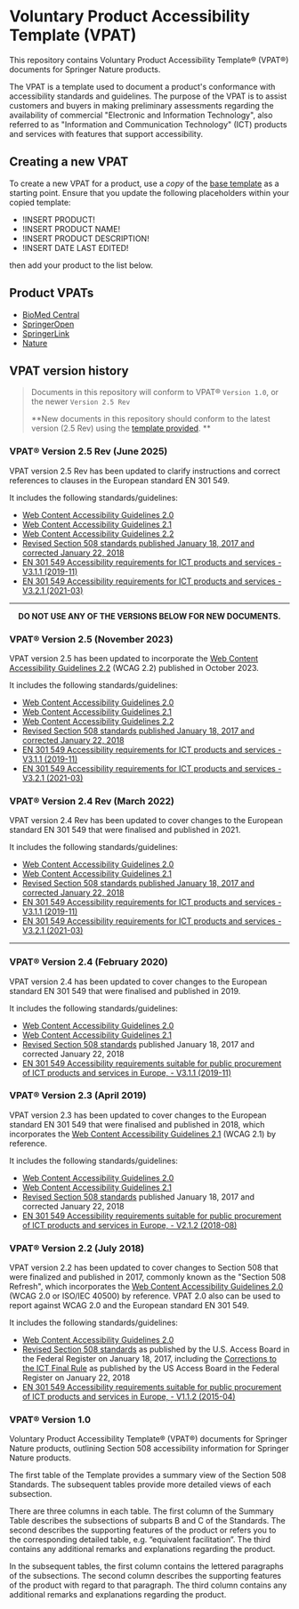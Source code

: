 # Voluntary Product Accessibility Template (VPAT)

This repository contains Voluntary Product Accessibility Template&reg; (VPAT&reg;) documents for Springer Nature products.

The VPAT is a template used to document a product's conformance with accessibility standards and guidelines. The purpose of the VPAT is to assist customers and buyers in making preliminary assessments regarding the availability of commercial "Electronic and Information Technology", also referred to as "Information and Communication Technology" (ICT) products and services with features that support accessibility.

## Creating a new VPAT

To create a new VPAT for a product, use a *copy* of the [base template](./base-template.md) as a starting point. Ensure that you update the following placeholders within your copied template:

- !INSERT PRODUCT!
- !INSERT PRODUCT NAME!  
- !INSERT PRODUCT DESCRIPTION!  
- !INSERT DATE LAST EDITED!  

then add your product to the list below.

## Product VPATs

- [BioMed Central](./biomedcentral.md)
- [SpringerOpen](./springeropen.md)
- [SpringerLink](./springerlink.md)
- [Nature](./nature.md)

## VPAT version history

> Documents in this repository will conform to VPAT&reg; `Version 1.0`, or the newer `Version 2.5 Rev`
>
>**New documents in this repository should conform to the latest version (2.5 Rev) using the [template provided](https://github.com/springernature/vpat/blob/master/base-template.md). **

### VPAT&reg; Version 2.5 Rev (June 2025)

VPAT version 2.5 Rev has been updated to clarify instructions and correct references to clauses in the European standard EN 301 549.

It includes the following standards/guidelines:

* [Web Content Accessibility Guidelines 2.0](https://www.w3.org/TR/2008/REC-WCAG20-20081211/)
* [Web Content Accessibility Guidelines 2.1](https://www.w3.org/TR/WCAG21/)
* [Web Content Accessibility Guidelines 2.2](https://www.w3.org/TR/WCAG22/)
* [Revised Section 508 standards published January 18, 2017 and corrected January 22, 2018](https://www.access-board.gov/ict/)
* [EN 301 549 Accessibility requirements for ICT products and services - V3.1.1 (2019-11)](https://www.etsi.org/deliver/etsi_en/301500_301599/301549/03.01.01_60/en_301549v030101p.pdf)
* [EN 301 549 Accessibility requirements for ICT products and services - V3.2.1 (2021-03)](https://www.etsi.org/deliver/etsi_en/301500_301599/301549/03.02.01_60/en_301549v030201p.pdf)

***

<p align="center"><strong>DO NOT USE ANY OF THE VERSIONS BELOW FOR NEW DOCUMENTS.</strong></p>

### VPAT&reg; Version 2.5 (November 2023)

VPAT version 2.5 has been updated to incorporate the [Web Content Accessibility Guidelines 2.2](https://www.w3.org/TR/WCAG22/) (WCAG 2.2) published in October 2023.

It includes the following standards/guidelines:

* [Web Content Accessibility Guidelines 2.0](https://www.w3.org/TR/2008/REC-WCAG20-20081211/)
* [Web Content Accessibility Guidelines 2.1](https://www.w3.org/TR/WCAG21/)
* [Web Content Accessibility Guidelines 2.2](https://www.w3.org/TR/WCAG22/)
* [Revised Section 508 standards published January 18, 2017 and corrected January 22, 2018](https://www.access-board.gov/ict/)
* [EN 301 549 Accessibility requirements for ICT products and services - V3.1.1 (2019-11)](https://www.etsi.org/deliver/etsi_en/301500_301599/301549/03.01.01_60/en_301549v030101p.pdf)
* [EN 301 549 Accessibility requirements for ICT products and services - V3.2.1 (2021-03)](https://www.etsi.org/deliver/etsi_en/301500_301599/301549/03.02.01_60/en_301549v030201p.pdf)

### VPAT&reg; Version 2.4 Rev (March 2022)

VPAT version 2.4 Rev has been updated to cover changes to the European standard EN 301 549 that were finalised and published in 2021.

It includes the following standards/guidelines:

* [Web Content Accessibility Guidelines 2.0](https://www.w3.org/TR/2008/REC-WCAG20-20081211/)
* [Web Content Accessibility Guidelines 2.1](https://www.w3.org/TR/WCAG21/)
* [Revised Section 508 standards published January 18, 2017 and corrected January 22, 2018](https://www.access-board.gov/ict/)
* [EN 301 549 Accessibility requirements for ICT products and services - V3.1.1 (2019-11)](https://www.etsi.org/deliver/etsi_en/301500_301599/301549/03.01.01_60/en_301549v030101p.pdf)
* [EN 301 549 Accessibility requirements for ICT products and services - V3.2.1 (2021-03)](https://www.etsi.org/deliver/etsi_en/301500_301599/301549/03.02.01_60/en_301549v030201p.pdf)

***

### VPAT&reg; Version 2.4 (February 2020)

VPAT version 2.4 has been updated to cover changes to the European standard EN 301 549 that were finalised and published in 2019.

It includes the following standards/guidelines:

* [Web Content Accessibility Guidelines 2.0](http://www.w3.org/TR/2008/REC-WCAG20-20081211/)
* [Web Content Accessibility Guidelines 2.1](https://www.w3.org/TR/WCAG21)
* [Revised Section 508 standards](https://www.access-board.gov/guidelines-and-standards/communications-and-it/about-the-ict-refresh/final-rule/text-of-the-standards-and-guidelines) published January 18, 2017 and corrected January 22, 2018
* [EN 301 549  Accessibility requirements suitable for public procurement of ICT products and services in Europe, - V3.1.1 (2019-11)](https://www.etsi.org/deliver/etsi_en/301500_301599/301549/03.01.01_60/en_301549v030101p.pdf)

### VPAT&reg; Version 2.3 (April 2019)

VPAT version 2.3 has been updated to cover changes to the European standard EN 301 549 that were finalised and published in 2018, which incorporates the [Web Content Accessibility Guidelines 2.1](https://www.w3.org/TR/WCAG21/) (WCAG 2.1) by reference.

It includes the following standards/guidelines:

* [Web Content Accessibility Guidelines 2.0](http://www.w3.org/TR/2008/REC-WCAG20-20081211/)
* [Web Content Accessibility Guidelines 2.1](https://www.w3.org/TR/WCAG21)
* [Revised Section 508 standards](https://www.access-board.gov/guidelines-and-standards/communications-and-it/about-the-ict-refresh/final-rule/text-of-the-standards-and-guidelines) published January 18, 2017 and corrected January 22, 2018
* [EN 301 549  Accessibility requirements suitable for public procurement of ICT products and services in Europe, - V2.1.2 (2018-08)](https://www.etsi.org/deliver/etsi_en/301500_301599/301549/02.01.02_60/en_301549v020102p.pdf)

### VPAT&reg; Version 2.2 (July 2018)

VPAT version 2.2 has been updated to cover changes to Section 508 that were finalized and published in 2017, commonly known as the "Section 508 Refresh", which incorporates the [Web Content Accessibility Guidelines 2.0](https://www.w3.org/TR/WCAG20/) (WCAG 2.0 or ISO/IEC 40500) by reference. VPAT 2.0 also can be used to report against WCAG 2.0 and the European standard EN 301 549.

It includes the following standards/guidelines:

* [Web Content Accessibility Guidelines 2.0](http://www.w3.org/TR/2008/REC-WCAG20-20081211/)
* [Revised Section 508 standards](https://www.access-board.gov/guidelines-and-standards/communications-and-it/about-the-ict-refresh/final-rule/text-of-the-standards-and-guidelines) as published by the U.S. Access Board in the Federal Register on January 18, 2017, including the [Corrections to the ICT Final Rule](https://web.archive.org/web/20190712025000/https://www.access-board.gov/guidelines-and-standards/communications-and-it/about-the-ict-refresh/corrections-to-the-ict-final-rule) as published by the US Access Board in the Federal Register on January 22, 2018
* [EN 301 549  Accessibility requirements suitable for public procurement of ICT products and services in Europe, - V1.1.2 (2015-04)](https://web.archive.org/web/20210308133338/https://mandate376.standards.eu/)

### VPAT&reg; Version 1.0

Voluntary Product Accessibility Template&reg; (VPAT&reg;) documents for Springer Nature products, outlining Section 508 accessibility information for Springer Nature products.

The first table of the Template provides a summary view of the Section 508 Standards. The subsequent tables provide more detailed views of each subsection.

There are three columns in each table. The first column of the Summary Table describes the subsections of subparts B and C of the Standards. The second describes the supporting features of the product or refers you to the corresponding detailed table, e.g. “equivalent facilitation”. The third contains any additional remarks and explanations regarding the product.

In the subsequent tables, the first column contains the lettered paragraphs of the subsections. The second column describes the supporting features of the product with regard to that paragraph. The third column contains any additional remarks and explanations regarding the product.
